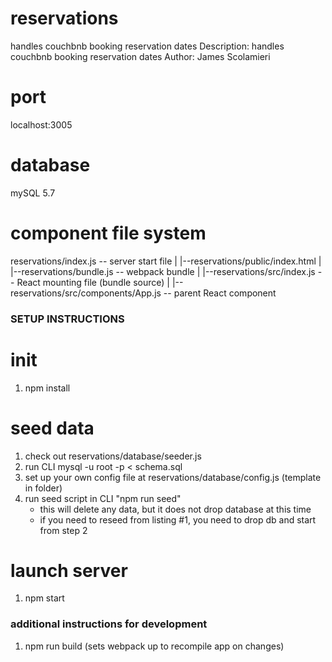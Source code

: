 # reservations
handles couchbnb booking reservation dates
Description: handles couchbnb booking reservation dates
Author: James Scolamieri

# port
localhost:3005

# database
mySQL 5.7

# component file system
reservations/index.js -- server start file
  |
  |--reservations/public/index.html
      |
      |--reservations/bundle.js -- webpack bundle
          |
          |--reservations/src/index.js -- React mounting file (bundle source)
              |
              |--reservations/src/components/App.js -- parent React component



### SETUP INSTRUCTIONS ###

# init
1. npm install

# seed data
1. check out reservations/database/seeder.js
2. run CLI mysql -u root -p < schema.sql
3. set up your own config file at reservations/database/config.js (template in folder)
4. run seed script in CLI "npm run seed"
    - this will delete any data, but it does not drop database at this time
    - if you need to reseed from listing #1, you need to drop db and start from step 2

# launch server
1. npm start



### additional instructions for development ###
1. npm run build (sets webpack up to recompile app on changes)